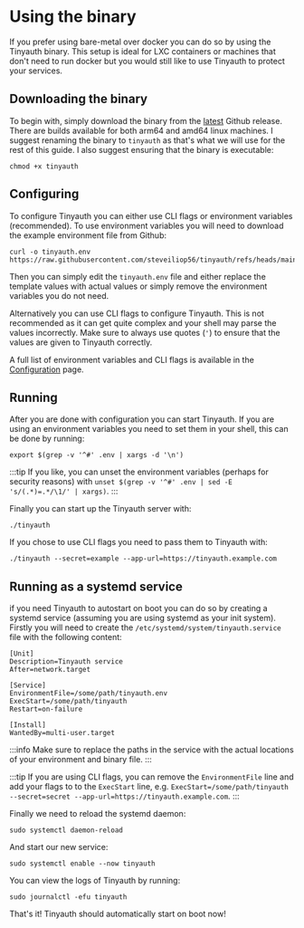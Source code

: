 # Using the binary

If you prefer using bare-metal over docker you can do so by using the Tinyauth binary. This setup is ideal for LXC containers or machines that don't need to run docker but you would still like to use Tinyauth to protect your services.

## Downloading the binary

To begin with, simply download the binary from the [latest](https://github.com/steveiliop56/tinyauth/releases/latest) Github release. There are builds available for both arm64 and amd64 linux machines. I suggest renaming the binary to `tinyauth` as that's what we will use for the rest of this guide. I also suggest ensuring that the binary is executable:

```shellscript
chmod +x tinyauth
```

## Configuring

To configure Tinyauth you can either use CLI flags or environment variables (recommended). To use environment variables you will need to download the example environment file from Github:

```shellscript
curl -o tinyauth.env https://raw.githubusercontent.com/steveiliop56/tinyauth/refs/heads/main/.env.example
```

Then you can simply edit the `tinyauth.env` file and either replace the template values with actual values or simply remove the environment variables you do not need.

Alternatively you can use CLI flags to configure Tinyauth. This is not recommended as it can get quite complex and your shell may parse the values incorrectly. Make sure to always use quotes (`'`) to ensure that the values are given to Tinyauth correctly.

A full list of environment variables and CLI flags is available in the [Configuration](/docs/reference/configuration.md) page.

## Running

After you are done with configuration you can start Tinyauth. If you are using an environment variables you need to set them in your shell, this can be done by running:

```shellscript
export $(grep -v '^#' .env | xargs -d '\n')
```

:::tip
If you like, you can unset the environment variables (perhaps for security reasons) with `unset $(grep -v '^#' .env | sed -E 's/(.*)=.*/\1/' | xargs)`.
:::

Finally you can start up the Tinyauth server with:

```shellscript
./tinyauth
```

If you chose to use CLI flags you need to pass them to Tinyauth with:

```shellscript
./tinyauth --secret=example --app-url=https://tinyauth.example.com
```

## Running as a systemd service

if you need Tinyauth to autostart on boot you can do so by creating a systemd service (assuming you are using systemd as your init system). Firstly you will need to create the `/etc/systemd/system/tinyauth.service` file with the following content:

```
[Unit]
Description=Tinyauth service
After=network.target

[Service]
EnvironmentFile=/some/path/tinyauth.env
ExecStart=/some/path/tinyauth
Restart=on-failure

[Install]
WantedBy=multi-user.target
```

:::info
Make sure to replace the paths in the service with the actual locations of your environment and binary file.
:::

:::tip
If you are using CLI flags, you can remove the `EnvironmentFile` line and add your flags to to the `ExecStart` line, e.g. `ExecStart=/some/path/tinyauth --secret=secret --app-url=https://tinyauth.example.com`.
:::

Finally we need to reload the systemd daemon:

```shellscript
sudo systemctl daemon-reload
```

And start our new service:

```shellscript
sudo systemctl enable --now tinyauth
```

You can view the logs of Tinyauth by running:

```shellscript
sudo journalctl -efu tinyauth
```

That's it! Tinyauth should automatically start on boot now!
